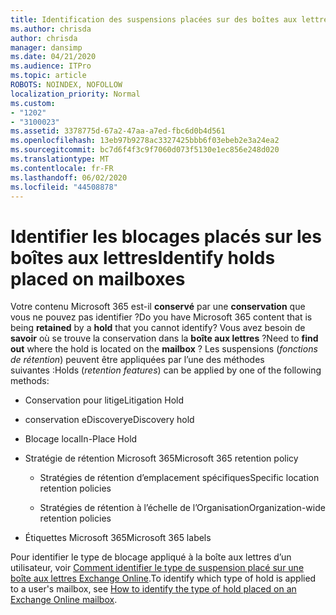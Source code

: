 ```yaml
---
title: Identification des suspensions placées sur des boîtes aux lettres
ms.author: chrisda
author: chrisda
manager: dansimp
ms.date: 04/21/2020
ms.audience: ITPro
ms.topic: article
ROBOTS: NOINDEX, NOFOLLOW
localization_priority: Normal
ms.custom:
- "1202"
- "3100023"
ms.assetid: 3378775d-67a2-47aa-a7ed-fbc6d0b4d561
ms.openlocfilehash: 13eb97b9278ac3327425bbb6f03ebeb2e3a24ea2
ms.sourcegitcommit: bc7d6f4f3c9f7060d073f5130e1ec856e248d020
ms.translationtype: MT
ms.contentlocale: fr-FR
ms.lasthandoff: 06/02/2020
ms.locfileid: "44508878"
---
```

# <a name="identify-holds-placed-on-mailboxes"></a><span data-ttu-id="1ba01-102">Identifier les blocages placés sur les boîtes aux lettres</span><span class="sxs-lookup"><span data-stu-id="1ba01-102">Identify holds placed on mailboxes</span></span>

<span data-ttu-id="1ba01-103">Votre contenu Microsoft 365 est-il **conservé** par une **conservation** que vous ne pouvez pas identifier ?</span><span class="sxs-lookup"><span data-stu-id="1ba01-103">Do you have Microsoft 365 content that is being **retained** by a **hold** that you cannot identify?</span></span> <span data-ttu-id="1ba01-104">Vous avez besoin de **savoir** où se trouve la conservation dans la **boîte aux lettres** ?</span><span class="sxs-lookup"><span data-stu-id="1ba01-104">Need to **find out** where the hold is located on the **mailbox** ?</span></span> <span data-ttu-id="1ba01-105">Les suspensions (*fonctions de rétention*) peuvent être appliquées par l’une des méthodes suivantes :</span><span class="sxs-lookup"><span data-stu-id="1ba01-105">Holds (*retention features*) can be applied by one of the following methods:</span></span>
  
- <span data-ttu-id="1ba01-106">Conservation pour litige</span><span class="sxs-lookup"><span data-stu-id="1ba01-106">Litigation Hold</span></span>

- <span data-ttu-id="1ba01-107">conservation eDiscovery</span><span class="sxs-lookup"><span data-stu-id="1ba01-107">eDiscovery hold</span></span>

- <span data-ttu-id="1ba01-108">Blocage local</span><span class="sxs-lookup"><span data-stu-id="1ba01-108">In-Place Hold</span></span>

- <span data-ttu-id="1ba01-109">Stratégie de rétention Microsoft 365</span><span class="sxs-lookup"><span data-stu-id="1ba01-109">Microsoft 365 retention policy</span></span> 

  - <span data-ttu-id="1ba01-110">Stratégies de rétention d’emplacement spécifiques</span><span class="sxs-lookup"><span data-stu-id="1ba01-110">Specific location retention policies</span></span>

  - <span data-ttu-id="1ba01-111">Stratégies de rétention à l’échelle de l’Organisation</span><span class="sxs-lookup"><span data-stu-id="1ba01-111">Organization-wide retention policies</span></span>

- <span data-ttu-id="1ba01-112">Étiquettes Microsoft 365</span><span class="sxs-lookup"><span data-stu-id="1ba01-112">Microsoft 365 labels</span></span>

<span data-ttu-id="1ba01-113">Pour identifier le type de blocage appliqué à la boîte aux lettres d’un utilisateur, voir [Comment identifier le type de suspension placé sur une boîte aux lettres Exchange Online](https://docs.microsoft.com/microsoft-365/compliance/identify-a-hold-on-an-exchange-online-mailbox).</span><span class="sxs-lookup"><span data-stu-id="1ba01-113">To identify which type of hold is applied to a user's mailbox, see [How to identify the type of hold placed on an Exchange Online mailbox](https://docs.microsoft.com/microsoft-365/compliance/identify-a-hold-on-an-exchange-online-mailbox).</span></span>
